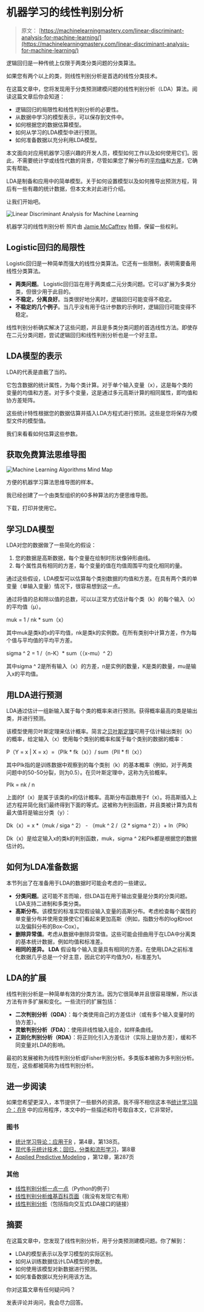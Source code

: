 # 机器学习的线性判别分析

> 原文： [https://machinelearningmastery.com/linear-discriminant-analysis-for-machine-learning/](https://machinelearningmastery.com/linear-discriminant-analysis-for-machine-learning/)

逻辑回归是一种传统上仅限于两类分类问题的分类算法。

如果您有两个以上的类，则线性判别分析是首选的线性分类技术。

在这篇文章中，您将发现用于分类预测建模问题的线性判别分析（LDA）算法。阅读这篇文章后你会知道：

*   逻辑回归的局限性和线性判别分析的必要性。
*   从数据中学习的模型表示，可以保存到文件中。
*   如何根据您的数据估算模型。
*   如何从学习的LDA模型中进行预测。
*   如何准备数据以充分利用LDA模型。

本文面向对应用机器学习感兴趣的开发人员，模型如何工作以及如何使用它们。因此，不需要统计学或线性代数的背景，尽管如果您了解分布的[平均值](https://en.wikipedia.org/wiki/Mean)和[方差](https://en.wikipedia.org/wiki/Variance)，它确实有帮助。

LDA是制备和应用中的简单模型。关于如何设置模型以及如何推导出预测方程，背后有一些有趣的统计数据，但本文未对此进行介绍。

让我们开始吧。

![Linear Discriminant Analysis for Machine Learning](img/22b3c2c5fa8914da52405573a5198cc6.jpg)

机器学习的线性判别分析
照片由 [Jamie McCaffrey](https://www.flickr.com/photos/15609463@N03/14898932531) 拍摄，保留一些权利。

## Logistic回归的局限性

Logistic回归是一种简单而强大的线性分类算法。它还有一些限制，表明需要备用线性分类算法。

*   **两类问题**。 Logistic回归旨在用于两类或二元分类问题。它可以扩展为多类分类，但很少用于此目的。
*   **不稳定，分离良好**。当类很好地分离时，逻辑回归可能变得不稳定。
*   **不稳定的几个例子**。当几乎没有用于估计参数的示例时，逻辑回归可能变得不稳定。

线性判别分析确实解决了这些问题，并且是多类分类问题的首选线性方法。即使存在二元分类问题，尝试逻辑回归和线性判别分析也是一个好主意。

## LDA模型的表示

LDA的代表是直截了当的。

它包含数据的统计属性，为每个类计算。对于单个输入变量（x），这是每个类的变量的均值和方差。对于多个变量，这是通过多元高斯计算的相同属性，即均值和协方差矩阵。

这些统计特性根据您的数据估算并插入LDA方程式进行预测。这些是您将保存为模型文件的模型值。

我们来看看如何估算这些参数。

## 获取免费算法思维导图

![Machine Learning Algorithms Mind Map](img/2ce1275c2a1cac30a9f4eea6edd42d61.jpg)

方便的机器学习算法思维导图的样本。

我已经创建了一个由类型组织的60多种算法的方便思维导图。

下载，打印并使用它。

## 学习LDA模型

LDA对您的数据做了一些简化的假设：

1.  您的数据是高斯数据，每个变量在绘制时形状像钟形曲线。
2.  每个属性具有相同的方差，每个变量的值在均值周围平均变化相同的量。

通过这些假设，LDA模型可以估算每个类别数据的均值和方差。在具有两个类的单变量（单输入变量）情况下，很容易想到这一点。

通过将值的总和除以值的总数，可以以正常方式估计每个类（k）的每个输入（x）的平均值（μ）。

muk = 1 / nk * sum（x）

其中muk是类k的x的平均值，nk是类k的实例数。在所有类别中计算方差，作为每个值与平均值的平均平方差。

sigma ^ 2 = 1 /（n-K）* sum（（x-mu）^ 2）

其中sigma ^ 2是所有输入（x）的方差，n是实例的数量，K是类的数量，mu是输入x的平均值。

## 用LDA进行预测

LDA通过估计一组新输入属于每个类的概率来进行预测。获得概率最高的类是输出类，并进行预测。

该模型使用贝叶斯定理来估计概率。简言之[贝叶斯定理](https://en.wikipedia.org/wiki/Bayes%27_theorem)可用于估计输出类别（k）的概率，给定输入（x）使用每个类别的概率和属于每个类别的数据的概率：

P（Y = x | X = x）=（PIk * fk（x））/ sum（PIl * fl（x））

其中PIk指的是训练数据中观察到的每个类别（k）的基本概率（例如，对于两类问题中的50-50分裂，则为0.5）。在贝叶斯定理中，这称为先验概率。

PIk = nk / n

上面的f（x）是属于该类的x的估计概率。高斯分布函数用于f（x）。将高斯插入上述方程并简化我们最终得到下面的等式。这被称为判别函数，并且类被计算为具有最大值将是输出分类（y）：

Dk（x）= x *（muk / siga ^ 2） - （muk ^ 2 /（2 * sigma ^ 2））+ ln（PIk）

Dk（x）是给定输入x的类k的判别函数，muk，sigma ^ 2和PIk都是根据您的数据估计的。

## 如何为LDA准备数据

本节列出了在准备用于LDA的数据时可能会考虑的一些建议。

*   **分类问题**。这可能不言而喻，但LDA旨在用于输出变量是分类的分类问题。 LDA支持二进制和多类分类。
*   **高斯分布**。该模型的标准实现假设输入变量的高斯分布。考虑检查每个属性的单变量分布并使用变换使它们看起来更加高斯（例如，指数分布的log和root以及偏斜分布的Box-Cox）。
*   **删除异常值**。考虑从数据中删除异常值。这些可能会扭曲用于在LDA中分离类的基本统计数据，例如均值和标准差。
*   **相同的差异。 LDA** 假设每个输入变量具有相同的方差。在使用LDA之前标准化数据几乎总是一个好主意，因此它的平均值为0，标准差为1。

## LDA的扩展

线性判别分析是一种简单有效的分类方法。因为它很简单并且很容易理解，所以该方法有许多扩展和变化。一些流行的扩展包括：

*   **二次判别分析（QDA）**：每个类使用自己的方差估计（或有多个输入变量时的协方差）。
*   **灵敏判别分析（FDA）**：使用非线性输入组合，如样条曲线。
*   **正则化判别分析（RDA）**：将正则化引入方差估计（实际上是协方差），缓和不同变量对LDA的影响。

最初的发展被称为线性判别分析或Fisher判别分析。多类版本被称为多判别分析。现在，这些都被简称为线性判别分析。

## 进一步阅读

如果您希望更深入，本节提供了一些额外的资源。我不得不相信这本书[统计学习简介：在R](http://www.amazon.com/dp/1461471370?tag=inspiredalgor-20) 中的应用程序，本文中的一些描述和符号取自本文，它非常好。

### 图书

*   [统计学习导论：应用于R](http://www.amazon.com/dp/1461471370?tag=inspiredalgor-20) ，第4章，第138页。
*   [现代多元统计技术：回归，分类和流形学习](http://www.amazon.com/dp/0387781889?tag=inspiredalgor-20)，第8章
*   [Applied Predictive Modeling](http://www.amazon.com/dp/1461468485?tag=inspiredalgor-20) ，第12章，第287页

### 其他

*   [线性判别分析一点一点](http://sebastianraschka.com/Articles/2014_python_lda.html)（Python的例子）
*   [线性判别分析维基百科页面](https://en.wikipedia.org/wiki/Linear_discriminant_analysis)（我没有发现它有用）
*   [线性判别分析](http://www.saedsayad.com/lda.htm)（包括指向交互式LDA接口的链接）

## 摘要

在这篇文章中，您发现了线性判别分析，用于分类预测建模问题。你了解到：

*   LDA的模型表示以及学习模型的实际区别。
*   如何从训练数据估计LDA模型的参数。
*   如何使用该模型对新数据进行预测。
*   如何准备数据以充分利用该方法。

你对这篇文章有任何疑问吗？

发表评论并询问，我会尽力回答。
